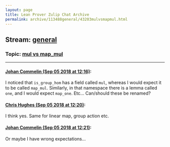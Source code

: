 ```yaml
---
layout: page
title: Lean Prover Zulip Chat Archive 
permalink: archive/113488general/43203mulvsmapmul.html
---
```


## Stream: [general](index.html)
### Topic: [mul vs map_mul](43203mulvsmapmul.html)

---

#### [Johan Commelin (Sep 05 2018 at 12:16)](https://leanprover.zulipchat.com/#narrow/stream/113488-general/topic/mul%20vs%20map_mul/near/133366536):
I noticed that `is_group_hom` has a field called `mul`, whereas I would expect it to be called `map_mul`. Similarly, in that namespace there is a lemma called `one`, and I would expect `map_one`. Etc...
Can/should these be renamed?

#### [Chris Hughes (Sep 05 2018 at 12:20)](https://leanprover.zulipchat.com/#narrow/stream/113488-general/topic/mul%20vs%20map_mul/near/133366679):
I think yes. Same for linear map, group action etc.

#### [Johan Commelin (Sep 05 2018 at 12:21)](https://leanprover.zulipchat.com/#narrow/stream/113488-general/topic/mul%20vs%20map_mul/near/133366690):
Or maybe I have wrong expectations...

